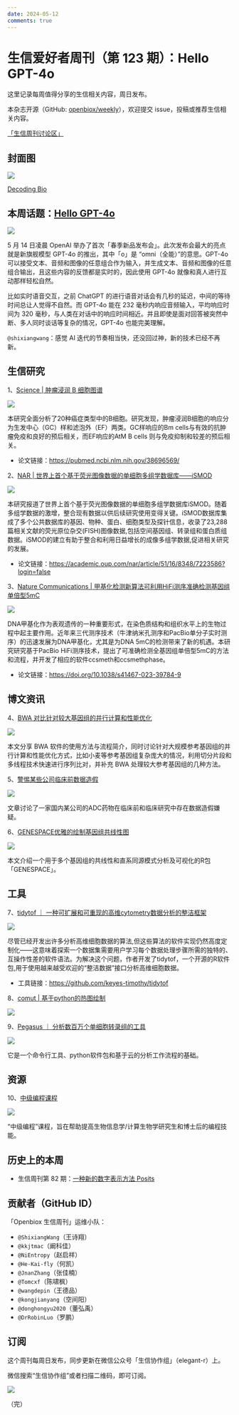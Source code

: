 ```yaml
---
date: 2024-05-12
comments: true
---
```


# 生信爱好者周刊（第 123 期）：Hello GPT-4o

这里记录每周值得分享的生信相关内容，周日发布。

本杂志开源（GitHub: [openbiox/weekly](https://github.com/openbiox/weekly)），欢迎提交 issue，投稿或推荐生信相关内容。

[「生信周刊讨论区」](https://github.com/openbiox/weekly/discussions)

## 封面图


![](https://files.mdnice.com/user/4331/c5b5c826-e675-4d7f-be6d-199d73aedc1c.png)

[Decoding Bio](https://www.decodingbio.com/p/biobyte-076-alphafold3-engineering?utm_campaign=email-half-post&r=2j9u3n&token=eyJ1c2VyX2lkIjoxNTMzMDM5NzEsInBvc3RfaWQiOjE0NDQ2NzA1OSwiaWF0IjoxNzE1MjU3MDEyLCJleHAiOjE3MTc4NDkwMTIsImlzcyI6InB1Yi0xMDc5NDk4Iiwic3ViIjoicG9zdC1yZWFjdGlvbiJ9.ZqjsL6GEodsNVP4Iv61KCUUMm84u6nkQ48jRaPLtfco&utm_source=substack&utm_medium=email)


## 本周话题：[Hello GPT-4o](https://gpthanghai.com/posts/gpt/gpt4o.html)


![](https://files.mdnice.com/user/4331/38a44652-3c37-490d-8613-6da17163e228.png)

5 月 14 日凌晨 OpenAI 举办了首次「春季新品发布会」。此次发布会最大的亮点就是新旗舰模型 GPT-4o 的推出，其中「o」是 “omni（全能）”的意思。GPT-4o 可以接受文本、音频和图像的任意组合作为输入，并生成文本、音频和图像的任意组合输出，且这些内容的反馈都是实时的，因此使用 GPT-4o 就像和真人进行互动那样轻松自然。

比如实时语音交互，之前 ChatGPT 的进行语音对话会有几秒的延迟，中间的等待时间总让人觉得不自然。而 GPT-4o 能在 232 毫秒内响应音频输入，平均响应时间为 320 毫秒，与人类在对话中的响应时间相近。并且即使是面对回答被突然中断、多人同时谈话等复杂的情况，GPT-4o 也能完美理解。

`@shixiangwang`：感觉 AI 迭代的节奏相当快，还没回过神，新的技术已经不再新。

## 生信研究

1、[Science | 肿瘤浸润 B 细胞图谱](https://mp.weixin.qq.com/s/SoshQhvceQ4D8KWJHNMtKw)


![](https://files.mdnice.com/user/4331/20b59229-673d-411a-acfc-6c74932b0d45.png)

本研究全面分析了20种癌症类型中的B细胞。研究发现，肿瘤浸润B细胞的响应分为生发中心（GC）样和滤泡外（EF）两类。GC样响应的Bm cells与有效的抗肿瘤免疫和良好的预后相关，而EF响应的AtM B cells 则与免疫抑制和较差的预后相关。

- 论文链接：https://pubmed.ncbi.nlm.nih.gov/38696569/


2、[NAR | 世界上首个基于荧光图像数据的单细胞多组学数据库——iSMOD](https://mp.weixin.qq.com/s/kqYj2PqcHT18E_5-C-tpYQ)

![](https://files.mdnice.com/user/4331/8c17c975-baec-4024-b3e2-d3f476d19d15.png)

本研究报道了世界上首个基于荧光图像数据的单细胞多组学数据库iSMOD。随着多组学数据的激增，整合现有数据以供后续研究使用变得关键。iSMOD数据库集成了多个公共数据库的基因、物种、蛋白、细胞类型及探针信息，收录了23,288篇相关文献的荧光原位杂交(FISH)图像数据,包括空间基因组、转录组和蛋白质组数据。iSMOD的建立有助于整合和利用日益增长的成像多组学数据,促进相关研究的发展。

- 论文链接：https://academic.oup.com/nar/article/51/16/8348/7223586?login=false

3、[Nature Communications | 甲基化检测新算法可利用HiFi测序准确检测基因组单倍型5mC](https://mp.weixin.qq.com/s/M3LLDGstzm2JbgNifA8ORA)


![](https://files.mdnice.com/user/4331/4ef2fae4-b148-4abd-91d4-bb5ce4b9d05e.png)

DNA甲基化作为表观遗传的一种重要形式，在染色质结构和组织水平上的生物过程中起主要作用。近年来三代测序技术（牛津纳米孔测序和PacBio单分子实时测序）的迅速发展为DNA甲基化，尤其是为DNA 5mC的检测带来了新的机遇。本研究研究基于PacBio HiFi测序技术，提出了可准确检测全基因组单倍型5mC的方法和流程，并开发了相应的软件ccsmeth和ccsmethphase。

- 论文链接：https://doi.org/10.1038/s41467-023-39784-9


## 博文资讯


4、[BWA 对比针对较大基因组的并行计算和性能优化](https://mp.weixin.qq.com/s/q-SCYEKhZhEArzRmBirC-Q)


![](https://files.mdnice.com/user/4331/fb6ce57d-fdca-42e6-97d2-00c4966198db.png)

本文分享 BWA 软件的使用方法与流程简介，同时讨论针对大规模参考基因组的并行计算和性能优化方式，比如小麦等参考基因组复杂庞大的情况，利用切分片段和多线程技术快速进行序列比对，并补充 BWA 处理较大参考基因组的几种方法。


5、[警惕某些公司临床前数据造假](https://mp.weixin.qq.com/s/D-YyBrwuyLaoIc_Au6whfQ)


![](https://files.mdnice.com/user/4331/8529234b-d966-45b5-beb7-cbb25bace568.png)

文章讨论了一家国内某公司的ADC药物在临床前和临床研究中存在数据造假嫌疑。

6、[GENESPACE优雅的绘制基因组共线性图](https://mp.weixin.qq.com/s/LW0q4vadLJFdIMpdwG8gNQ)


![](https://files.mdnice.com/user/4331/221c3e69-f42a-45c1-b03c-b0fddf3370d7.png)

本文介绍一个用于多个基因组的共线性和直系同源模式分析及可视化的R包「GENESPACE」。



## 工具

7、[tidytof ｜ 一种可扩展和可重现的高维cytometry数据分析的整洁框架](https://mp.weixin.qq.com/s/T1LA0Y1HL5OS31dejo7JnA)


![](https://files.mdnice.com/user/4331/5a5b3d06-8bea-4803-90e2-873eff864bf0.png)


尽管已经开发出许多分析高维细胞数据的算法,但这些算法的软件实现仍然高度定制化——这意味着探索一个数据集需要用户学习每个数据处理步骤所需的独特的、互操作性差的软件语法。为解决这个问题，作者开发了tidytof，一个开源的R软件包,用于使用越来越受欢迎的“整洁数据”接口分析高维细胞数据。

- 工具链接：https://github.com/keyes-timothy/tidytof


8、[comut | 基于python的热图绘制](https://github.com/vanallenlab/comut?tab=readme-ov-file)


![](https://files.mdnice.com/user/4331/bf56a686-a5c9-4576-9fd1-bbec2b1eb5e2.png)


9、[Pegasus ｜ 分析数百万个单细胞转录组的工具](https://github.com/lilab-bcb/pegasus)


![](https://files.mdnice.com/user/4331/e4facfa4-ab10-4698-8ff8-f6ea97b76a64.png)


它是一个命令行工具、python软件包和基于云的分析工作流程的基础。

## 资源

10、[中级编程课程](https://iprogramming.bacpop.org/)


![](https://files.mdnice.com/user/4331/29d1f377-3ecb-4331-b166-f7dc3dc37afd.png)


“中级编程”课程，旨在帮助提高生物信息学/计算生物学研究生和博士后的编程技能。

## 历史上的本周

- 生信周刊第 82 期：[一种新的数字表示方法 Posits](https://mp.weixin.qq.com/s/T0RSBCEi-BxqFIfkXpvB0g)

## 贡献者（GitHub ID）

「Openbiox 生信周刊」运维小队：

- `@ShixiangWang`（王诗翔）
- `@kkjtmac`（阚科佳）
- `@NiEntropy`（赵启祥）
- `@He-Kai-fly`（何凯）
- `@JnanZhang`（张佳楠）
- `@Tomcxf`（陈啸枫）
- `@wangdepin`（王德品）
- `@kongjianyang`（空间阳）
- `@donghongyu2020`（董弘禹）
- `@DrRobinLuo`（罗鹏）

## 订阅

这个周刊每周日发布，同步更新在微信公众号「生信协作组」（elegant-r）上。

微信搜索“生信协作组”或者扫描二维码，即可订阅。

![](https://cdn.nlark.com/yuque/0/2022/png/471931/1648306398708-897e7ad4-6008-40f8-9200-ddee834b09a7.png)

（完）

